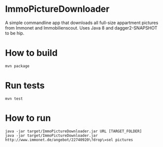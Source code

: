 # ImmoPictureDownloader

  A simple commandline app that downloads all full-size appartment pictures from Immonet and Immobilienscout.
  Uses Java 8 and dagger2-SNAPSHOT to be hip.

# How to build

    mvn package

# Run tests

    mvn test

# How to run

    java -jar target/ImmoPictureDownloader.jar URL [TARGET_FOLDER]
    java -jar target/ImmoPictureDownloader.jar http://www.immonet.de/angebot/22740920\?drop\=sel pictures



